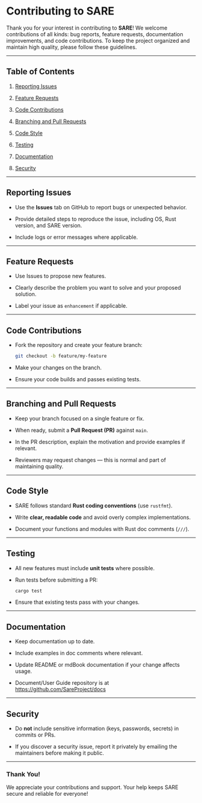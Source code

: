 # Contributing to SARE

Thank you for your interest in contributing to **SARE**! We welcome contributions of all kinds: bug reports, feature requests, documentation improvements, and code contributions. To keep the project organized and maintain high quality, please follow these guidelines.

---

## Table of Contents

1. [Reporting Issues](#reporting-issues)
    
2. [Feature Requests](#feature-requests)
    
3. [Code Contributions](#code-contributions)
    
4. [Branching and Pull Requests](#branching-and-pull-requests)
    
5. [Code Style](#code-style)
    
6. [Testing](#testing)
    
7. [Documentation](#documentation)
    
8. [Security](#security)
    

---

## Reporting Issues

- Use the **Issues** tab on GitHub to report bugs or unexpected behavior.
    
- Provide detailed steps to reproduce the issue, including OS, Rust version, and SARE version.
    
- Include logs or error messages where applicable.
    

---

## Feature Requests

- Use Issues to propose new features.
    
- Clearly describe the problem you want to solve and your proposed solution.
    
- Label your issue as `enhancement` if applicable.
    

---

## Code Contributions

- Fork the repository and create your feature branch:
    
    ```bash
    git checkout -b feature/my-feature
    ```
    
- Make your changes on the branch.
    
- Ensure your code builds and passes existing tests.
    

---

## Branching and Pull Requests

- Keep your branch focused on a single feature or fix.
    
- When ready, submit a **Pull Request (PR)** against `main`.
    
- In the PR description, explain the motivation and provide examples if relevant.
    
- Reviewers may request changes — this is normal and part of maintaining quality.
    

---

## Code Style

- SARE follows standard **Rust coding conventions** (use `rustfmt`).
    
- Write **clear, readable code** and avoid overly complex implementations.
    
- Document your functions and modules with Rust doc comments (`///`).
    

---

## Testing

- All new features must include **unit tests** where possible.
    
- Run tests before submitting a PR:
    
    ```bash
    cargo test
    ```
    
- Ensure that existing tests pass with your changes.
    

---

## Documentation

- Keep documentation up to date.
    
- Include examples in doc comments where relevant.
    
- Update README or mdBook documentation if your change affects usage.
	
- Document/User Guide repository is at https://github.com/SareProject/docs 

---

## Security

- Do **not** include sensitive information (keys, passwords, secrets) in commits or PRs.
    
- If you discover a security issue, report it privately by emailing the maintainers before making it public.
    

---

### Thank You!

We appreciate your contributions and support. Your help keeps SARE secure and reliable for everyone!
